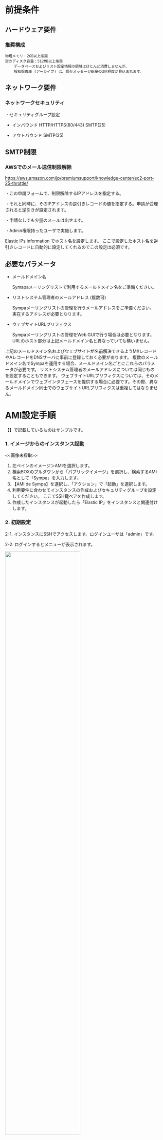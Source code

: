 前提条件
========

## ハードウェア要件

### 推奨構成

    物理メモリ：2GB以上推奨
    空きディスク容量：512MB以上推奨
        データベースおよびリスト設定情報の領域はほとんど消費しませんが、
        投稿保管庫 (アーカイブ) は、保存メッセージ総量の3倍程度が見込まれます。

## ネットワーク要件

### ネットワークセキュリティ

・セキュリティグループ設定
 - インバウンド
   HTTP/HTTPS(80/443)
   SMTP(25)

 - アウトバウンド
   SMTP(25)


## SMTP制限

### AWSでのメール送信制限解除
https://aws.amazon.com/jp/premiumsupport/knowledge-center/ec2-port-25-throttle/

・この申請フォームで、制限解除するIPアドレスを指定する。

・それと同時に、そのIPアドレスの逆引きレコードの値を指定する。申請が受理されると逆引きが設定されます。

・申請なしでも少量のメールは出せます。

・Admin権限持ったユーザで実施します。

Elastic IPs information でホスト名を設定します。
ここで設定したホスト名を逆引きレコードに自動的に設定してくれるのでこの設定は必須です。

## 必要なパラメータ

  * メールドメイン名

    Symapaメーリングリストで利用するメールドメイン名をご準備ください。

  * リストシステム管理者のメールアドレス (複数可)

    Sympaメーリングリストの管理を行うメールアドレスをご準備ください。
    実在するアドレスが必要となります。

  * ウェブサイトURLプリフィクス

    Sympaメーリングリストの管理をWeb GUIで行う場合は必要となります。
    URLのホスト部分は上記メールドメイン名と異なっていても構いません。
    
    
上記のメールドメイン名およびウェブサイトが名前解決できるようMXレコードやAレコードをDNSサーバに事前に登録しておく必要があります。
複数のメールドメイン名でSympaを運用する場合、メールドメイン名ごとにこれらのパラメータが必要です。
リストシステム管理者のメールアドレスについては同じものを設定することもできます。
ウェブサイトURLプリフィクスについては、そのメールドメインでウェブインタフェースを提供する場合に必要です。その際、異なるメールドメイン同士でのウェブサイトURLプリフィクスは重複してはなりません。

AMI設定手順
===========
【】で記載しているものはサンプルです。

### 1. イメージからのインスタンス起動

<<画像未採取>>

  1. 左ペインのイメージ＞AMIを選択します。
  2. 検索BOXのプルダウンから「パブリックイメージ」を選択し、検索するAMI名として「Sympa」を入力します。
  3. 【AMI de Sympa】を選択し、「アクション」で「起動」を選択します。
  4.  利用要件に合わせてインスタンスの作成およびセキュリティグループを設定してください。
      ここでSSH鍵ペアを作成します。
  5.  作成したインスタンスが起動したら「Elastic IP」をインスタンスと関連付けします。
  
  
  

### 2. 初期設定

 2-1. インスタンスにSSHでアクセスします。ログインユーザは「admin」です。

 2-2. ログインするとメニューが表示されます。

<img src="images/2-2.JPG" width="70%">

     「(Re)configure Sympa」を選択します。「1」を入力し、Enterキーを押します。

以後、Postfixの基本設定を行います。

 2-3. Postfix Configuration
 
<img src="images/2-3-1.png" width="70%">

     「OK」を選択、Enterキーを押します。

<img src="images/2-3-2.png" width="70%">

     通常は「Internet Site」、「Internet with smarthost」のいずれかを選択します。

--------------------------------------------------------------------------------------------------

 2-4. System mail name

<img src="images/2-4.png" width="70%">

     Postfixが使用するメールドメイン名の初期値を設定します。
     これは「必要なパラメータ」で決めたメールドメイン名と同じでも、
     異なっていてもかまいません。
     
     設定例【amidesympa.example.org】

     入力後「OK」を選択、Enterキーを押します。
     
--------------------------------------------------------------------------------------------------

 2-5. Root and postmaster mail recipient

<img src="images/2-5.png" width="70%">

     実在するメールアドレスを設定します。
     設定例【test@example.jp】

     入力後「OK」を選択、Enterキーを押します。
     

--------------------------------------------------------------------------------------------------

 2-6. Other destinations to accept mail for

<img src="images/2-6.png" width="70%">

     特に設定すべきものがなければ、変更しなくてもかまいません。
     「blank for none」と表示されますが、空白とした場合は、
     デフォルト設定となります。

     入力後「OK」を選択、Enterキーを押します。

--------------------------------------------------------------------------------------------------

 2-7. Force synchronous updates on mail queue?

<img src="images/2-7.png" width="70%">

     特に理由がないかぎり変更不要です。
     【No】

     選択後、Enterキーを押します。

--------------------------------------------------------------------------------------------------

 2-8. Local networks

<img src="images/2-8.png" width="70%">

     メッセージの中継を受けるネットワークブロックを設定します。
     
     【127.0.0.0/8 [::ffff:127.0.0.0]/104 [::1]/128】 ※デフォルト値

     入力後「OK」を選択、Enterキーを押します。

--------------------------------------------------------------------------------------------------

 2-9.  Mailbox size limit (bytes)

<img src="images/2-9.png" width="70%">

     特に理由がないかぎり変更不要です。
     【0】(無制限)

     入力後「OK」を選択、Enterキーを押します。

--------------------------------------------------------------------------------------------------

 2-10. Local address extension character

<img src="images/2-10.png" width="70%">

     「+」のままにしておかなければなりません。
     【+】

     「OK」を選択、Enterキーを押します。

--------------------------------------------------------------------------------------------------

 2-11. Internet protocols to use

<img src="images/2-11.png" width="70%">

     適切なものを選択します。
    【all】

     「OK」を選択、Enterキーを押します。

--------------------------------------------------------------------------------------------------

  3. 続いてSympaの初期設定を行います。

 3-1. Sympa hostname

<img src="images/3-1-1.png" width="70%">

     「OK」を選択、Enterキーを押します。

<img src="images/3-1-2.png" width="70%">

      Sympaのホスト名を入力します。
      【amidesympa.example.org】

     「OK」を選択、Enterキーを押します。

--------------------------------------------------------------------------------------------------

 3-2. Listmaster email address(es)

<img src="images/3-2.png" width="70%">

     Sympaメーリングリスト管理者のメールアドレスを入力します。
     【test@example.jp】

     「OK」を選択、Enterキーを押します。

--------------------------------------------------------------------------------------------------

 3-3. Reinstall database for sympa?

<img src="images/3-3-1.png" width="70%">

     「OK」を選択、Enterキーを押します。

<img src="images/3-3-2.png" width="70%">

      初回は必ず「Yes」を選択します。
     【Yes】

     「OK」を選択、Enterキーを押します。

--------------------------------------------------------------------------------------------------

 3-4. Database type to be used by sympa

<img src="images/3-4-1.png" width="70%">

     「OK」を選択、Enterキーを押します。

<img src="images/3-4-2.png" width="70%">

     使用するデータベースを選択します。「mysql」を推奨します。
     【mysql】

     「OK」を選択、Enterキーを押します。

     以後、データベースの詳細設定と作成が行われます。

--------------------------------------------------------------------------------------------------
 3-5. Connection method for MySQL database of sympa

<img src="images/3-5.png" width="70%">

      Unix socket
      TCP/IP
      
     【Unix Socket】

     「OK」を選択、Enterキーを押します。

--------------------------------------------------------------------------------------------------

 3-6. MySQL database name for sympa

<img src="images/3-6.png" width="70%">

     【sympa】

     「OK」を選択、Enterキーを押します。

--------------------------------------------------------------------------------------------------

 3-7. MySQL username for sympa

<img src="images/3-7-1.png" width="70%">

     「OK」を選択、Enterキーを押します。

<img src="images/3-7-2.png" width="70%">
     
     【sympa@localhost】
     
     「OK」を選択、Enterキーを押します。

--------------------------------------------------------------------------------------------------

 3-8. MySQL application password for sympa

<img src="images/3-8.png" width="70%">
     
     任意のパスワードを設定してください
     【●●●●●】

     「OK」を選択、Enterキーを押します。

--------------------------------------------------------------------------------------------------

 3-9. Password confirmation

<img src="images/3-9.png" width="70%">
     
     前項で設定したパスワードを再入力します。
     【●●●●●】

     「OK」を選択、Enterキーを押します。

--------------------------------------------------------------------------------------------------

 3-10. Name of the database's administrative user

<img src="images/3-10.png" width="70%">

     
     rootのままでOKです。
     【root】

     「OK」を選択、Enterキーを押します。

--------------------------------------------------------------------------------------------------

 3-11. URL to access WWSympa

<img src="images/3-11.png" width="70%">
     
     【http://amidesympa.example.org/wws】

     「OK」を選択、Enterキーを押します。

--------------------------------------------------------------------------------------------------

 3-12. Which Web Server(s) are you running?

<img src="images/3-12.png" width="70%">
     
     私用するWeb Serverを選択します。Apache2を推奨します。
      【Apache2】

     「OK」を選択、Enterキーを押します。

--------------------------------------------------------------------------------------------------

 3-13. Do you want the sympa SOAP server to be used?

<img src="images/3-13.png" width="70%">

     【No】

     「OK」を選択、Enterキーを押します。

--------------------------------------------------------------------------------------------------

 3-14. Should sympanewaliases-wrapper be setuid root?

<img src="images/3-14.png" width="70%">

     「Yes」を選択します。
     ※このオプションは将来廃止予定ですが、現状では「Yes」を選択しないと正しく動作しません。
     【Yes】

     「OK」を選択、Enterキーを押します。

--------------------------------------------------------------------------------------------------

 3-15. Should the web archives and the bounce directory be removed?

<img src="images/3-15.png" width="70%">
     
     【No】

     「OK」を選択、Enterキーを押します。

--------------------------------------------------------------------------------------------------

  ★. 初期設定が完了するとメニューに戻ります。

--------------------------------------------------------------------------------------------------

 3-15. postfix手動設定(myhostname)
 
<img src="images/2-2.png" width="70%">

     「Launch shell」を選択します。「9」を入力し、Enterキーを押します。

<img src="images/4-1.png" width="70%">

     プロンプトが表示されたら下記コマンドにてrootにスイッチします。
     
     $ sudo su -
     
     下記コマンドにてmyhostnameの設定を変更します。
     
     # postconf myhostname=xxxxxxxxxx
     
     xxxxxxxxは「3-1. Sympa hostname」で設定したホスト名を入力します。

     postfixをreloadします。
     
     # systemctl reload postfix

--------------------------------------------------------------------------------------------------

  4. 続いてSympaのWeb管理画面から操作を行います。

 4-1. Webブラウザから「手順2-5」で設定したURLにアクセスします。

<img src="images/4-1.png" width="70%">

     【http://amidesympa.example.org/wws】
     
     ようこそ画面が表示されることを確認します。

--------------------------------------------------------------------------------------------------

 4-2. 右上のログインボタンをクリックし、ログイン画面に遷移します。

<img src="images/4-2.png" width="70%">
     
     画面下の【まだログインしたことがない】を選択します。

--------------------------------------------------------------------------------------------------

 4-3. あなたのメールアドレス

![図27]

     3-2. Listmaster email address(es) で入力したメーリングリスト管理者のメールアドレスを入力し、
     「初期パスワードの取り寄せ」ボタンをクリックします。

--------------------------------------------------------------------------------------------------

 4-4. メーリングリスト管理者宛てに初期パスワードが届きます。

<img src="images/4-4.png" width="70%">

     ※画像はサンプルです。
     
     URLをクリックしてパスワード設定画面に遷移します。

--------------------------------------------------------------------------------------------------

 4-5. メーリングリスト管理者のパスワードを設定します。

<img src="images/4-5.png" width="70%">


--------------------------------------------------------------------------------------------------
XXXXX下記は試せてません・・・XXXXX


### メールドメインの追加

メーリングリストサービスで使用するメールドメインの設定を行います。

複数のメールドメインを使う場合、本節の手順をメールドメイン毎に繰り返します。

  1. 「2」をタイプし、Enterキーを押します。

     ![図1](005.png)

     次のものを入力します。

       * メールドメイン名。
       * リストシステム管理者のメールアドレス。
       * ウェブインタフェースのURLプリフィクス (あれば)。

     入力を確認し、「y」をタイプしてEnterを押します。

### その他の操作

  * 詳細な設定変更については、メニューで「9」を選択してシェルを起動します。

  * 接続を切断するには、メニューで「0」を選択します。
